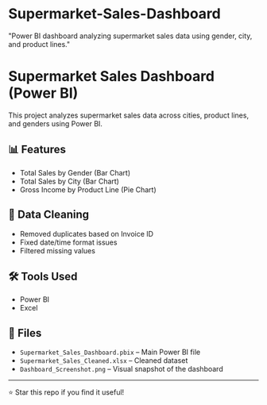 # Supermarket-Sales-Dashboard
"Power BI dashboard analyzing supermarket sales data using gender, city, and product lines."
# Supermarket Sales Dashboard (Power BI)

This project analyzes supermarket sales data across cities, product lines, and genders using Power BI.

## 📊 Features
- Total Sales by Gender (Bar Chart)
- Total Sales by City (Bar Chart)
- Gross Income by Product Line (Pie Chart)

## 🧹 Data Cleaning
- Removed duplicates based on Invoice ID
- Fixed date/time format issues
- Filtered missing values

## 🛠 Tools Used
- Power BI
- Excel

## 📎 Files
- `Supermarket_Sales_Dashboard.pbix` – Main Power BI file
- `Supermarket_Sales_Cleaned.xlsx` – Cleaned dataset
- `Dashboard_Screenshot.png` – Visual snapshot of the dashboard

---

⭐ Star this repo if you find it useful!
